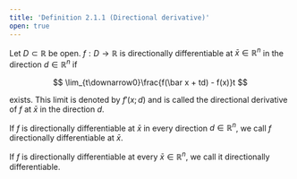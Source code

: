 ```yaml
---
title: 'Definition 2.1.1 (Directional derivative)'
open: true
---
```


Let $D\subset \mathbb R$ be open. $f:D\to\mathbb R$ is directionally
differentiable at $\bar x\in\mathbb R^n$ in the direction $d\in\mathbb
R^n$ if

$$
\lim_{t\downarrow0}\frac{f(\bar x + td) - f(x)}t
$$

exists. This limit is denoted by $f'(x;d)$ and is called the
directional derivative of $f$ at $\bar x$ in the direction $d$.

If $f$ is directionally differentiable at $\bar x$ in every direction
$d\in\mathbb R^n$, we call $f$ directionally differentiable at $\bar x$.

If $f$ is directionally differentiable at every $\bar x\in\mathbb
R^n$, we call it directionally differentiable.
